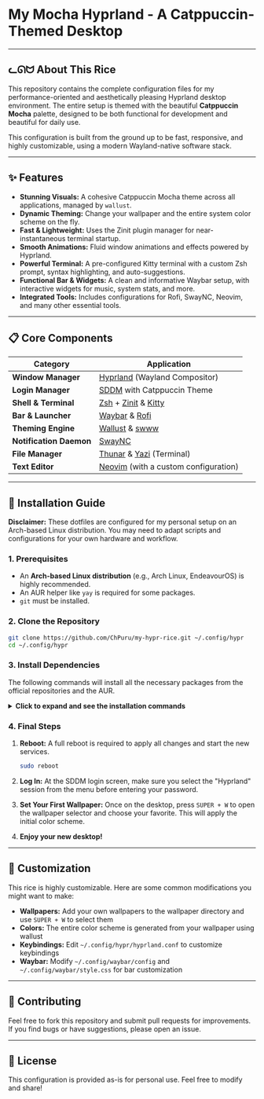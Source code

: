 # My Mocha Hyprland - A Catppuccin-Themed Desktop
---

## ᓚᘏᗢ About This Rice

This repository contains the complete configuration files for my performance-oriented and aesthetically pleasing Hyprland desktop environment. The entire setup is themed with the beautiful **Catppuccin Mocha** palette, designed to be both functional for development and beautiful for daily use.

This configuration is built from the ground up to be fast, responsive, and highly customizable, using a modern Wayland-native software stack.

---

## ✨ Features

- **Stunning Visuals:** A cohesive Catppuccin Mocha theme across all applications, managed by `wallust`.
- **Dynamic Theming:** Change your wallpaper and the entire system color scheme on the fly.
- **Fast & Lightweight:** Uses the Zinit plugin manager for near-instantaneous terminal startup.
- **Smooth Animations:** Fluid window animations and effects powered by Hyprland.
- **Powerful Terminal:** A pre-configured Kitty terminal with a custom Zsh prompt, syntax highlighting, and auto-suggestions.
- **Functional Bar & Widgets:** A clean and informative Waybar setup, with interactive widgets for music, system stats, and more.
- **Integrated Tools:** Includes configurations for Rofi, SwayNC, Neovim, and many other essential tools.

---

## 📋 Core Components

| Category              | Application                                                              |
| --------------------- | ------------------------------------------------------------------------ |
| **Window Manager**    | [Hyprland](https://hyprland.org/) (Wayland Compositor)                   |
| **Login Manager**     | [SDDM](https://github.com/sddm/sddm) with Catppuccin Theme                 |
| **Shell & Terminal**  | [Zsh](https://www.zsh.org/) + [Zinit](https://github.com/zdharma-continuum/zinit) & [Kitty](https://sw.kovidgoyal.net/kitty/) |
| **Bar & Launcher**    | [Waybar](https://github.com/Alexays/Waybar) & [Rofi](https://github.com/davatorium/rofi) |
| **Theming Engine**    | [Wallust](https://github.com/wallust-rs/wallust) & [swww](https://github.com/Horus645/swww) |
| **Notification Daemon** | [SwayNC](https://github.com/ErikReider/SwayNotificationCenter)           |
| **File Manager**      | [Thunar](https://docs.xfce.org/xfce/thunar/start) & [Yazi](https://github.com/sxyazi/yazi) (Terminal) |
| **Text Editor**       | [Neovim](https://neovim.io/) (with a custom configuration)                 |

---

## 🚀 Installation Guide

**Disclaimer:** These dotfiles are configured for my personal setup on an Arch-based Linux distribution. You may need to adapt scripts and configurations for your own hardware and workflow.

### 1. Prerequisites

- An **Arch-based Linux distribution** (e.g., Arch Linux, EndeavourOS) is highly recommended.
- An AUR helper like `yay` is required for some packages.
- `git` must be installed.

### 2. Clone the Repository

```bash
git clone https://github.com/ChPuru/my-hypr-rice.git ~/.config/hypr
cd ~/.config/hypr
```

### 3. Install Dependencies

The following commands will install all the necessary packages from the official repositories and the AUR.

<details>
<summary><strong>Click to expand and see the installation commands</strong></summary>

#### From Official Repositories (pacman):

```bash
sudo pacman -S --needed \
hyprland hyprcursor hypridle hyprlock sddm \
xdg-desktop-portal-hyprland waybar rofi swaync kitty zsh \
qt5ct qt6ct kvantum nwg-look papirus-icon-theme \
pipewire wireplumber playerctl bluez bluez-utils blueman \
networkmanager network-manager-applet polkit-kde-agent \
cliphist wl-clipboard brightnessctl swww \
noto-fonts noto-fonts-cjk noto-fonts-emoji \
thunar ranger yazi eza bat fastfetch btop cava neovim \
firefox vesktop spotify-tui git code grim slurp swappy
```

#### From the AUR (yay):

```bash
yay -S --needed \
hyprpm hyprpaper hyprsunset \
sddm-catppuccin-theme-git \
wallust-git \
ttf-nerd-fonts-symbols-mono
```

</details>

### 4. Final Steps

1. **Reboot:** A full reboot is required to apply all changes and start the new services.
   ```bash
   sudo reboot
   ```

2. **Log In:** At the SDDM login screen, make sure you select the "Hyprland" session from the menu before entering your password.

3. **Set Your First Wallpaper:** Once on the desktop, press `SUPER + W` to open the wallpaper selector and choose your favorite. This will apply the initial color scheme.

4. **Enjoy your new desktop!**

---

## 🎨 Customization

This rice is highly customizable. Here are some common modifications you might want to make:

- **Wallpapers:** Add your own wallpapers to the wallpaper directory and use `SUPER + W` to select them
- **Colors:** The entire color scheme is generated from your wallpaper using wallust
- **Keybindings:** Edit `~/.config/hypr/hyprland.conf` to customize keybindings
- **Waybar:** Modify `~/.config/waybar/config` and `~/.config/waybar/style.css` for bar customization

---

## 🤝 Contributing

Feel free to fork this repository and submit pull requests for improvements. If you find bugs or have suggestions, please open an issue.

---

## 📝 License

This configuration is provided as-is for personal use. Feel free to modify and share!
